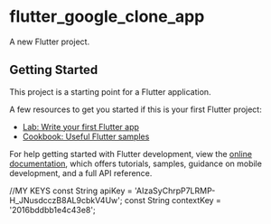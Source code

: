 # flutter_google_clone_app

A new Flutter project.

## Getting Started

This project is a starting point for a Flutter application.

A few resources to get you started if this is your first Flutter project:

- [Lab: Write your first Flutter app](https://docs.flutter.dev/get-started/codelab)
- [Cookbook: Useful Flutter samples](https://docs.flutter.dev/cookbook)

For help getting started with Flutter development, view the
[online documentation](https://docs.flutter.dev/), which offers tutorials,
samples, guidance on mobile development, and a full API reference.

//MY KEYS
const String apiKey = 'AIzaSyChrpP7LRMP-H_JNusdcczB8AL9cbkV4Uw';
const String contextKey = '2016bddbb1e4c43e8';

